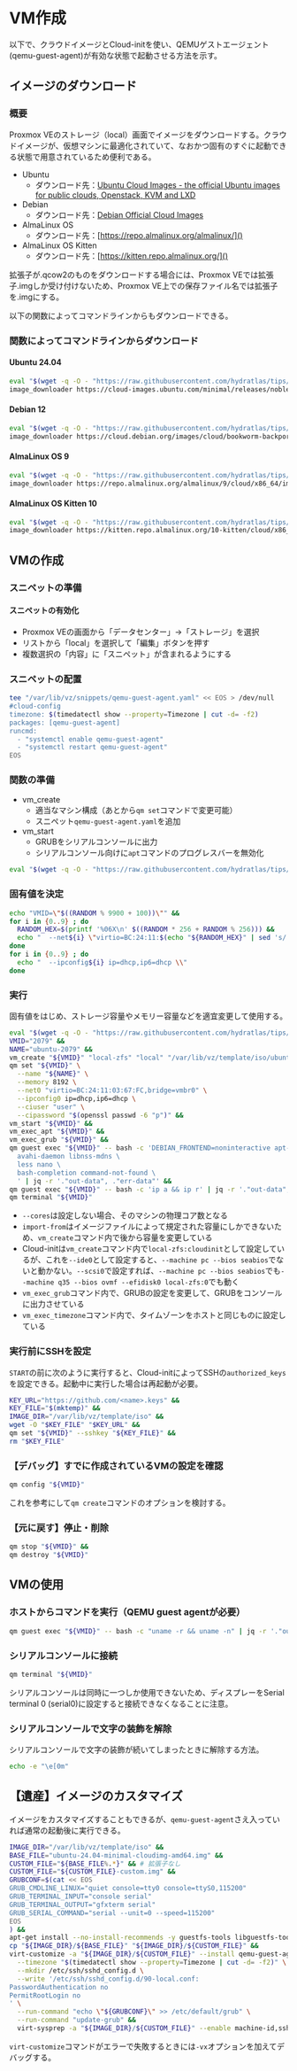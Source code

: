 
# VM作成
以下で、クラウドイメージとCloud-initを使い、QEMUゲストエージェント(qemu-guest-agent)が有効な状態で起動させる方法を示す。

## イメージのダウンロード
### 概要
Proxmox VEのストレージ（local）画面でイメージをダウンロードする。クラウドイメージが、仮想マシンに最適化されていて、なおかつ固有のすぐに起動できる状態で用意されているため便利である。

- Ubuntu
    - ダウンロード先：[Ubuntu Cloud Images - the official Ubuntu images for public clouds, Openstack, KVM and LXD](https://cloud-images.ubuntu.com/)
- Debian
    - ダウンロード先：[Debian Official Cloud Images](https://cloud.debian.org/images/cloud/)
- AlmaLinux OS
    - ダウンロード先：[https://repo.almalinux.org/almalinux/]()
- AlmaLinux OS Kitten
    - ダウンロード先：[https://kitten.repo.almalinux.org/]()

拡張子が.qcow2のものをダウンロードする場合には、Proxmox VEでは拡張子.imgしか受け付けないため、Proxmox VE上での保存ファイル名では拡張子を.imgにする。

以下の関数によってコマンドラインからもダウンロードできる。

### 関数によってコマンドラインからダウンロード
#### Ubuntu 24.04
```bash
eval "$(wget -q -O - "https://raw.githubusercontent.com/hydratlas/tips/refs/heads/main/scripts/proxmox-ve")" &&
image_downloader https://cloud-images.ubuntu.com/minimal/releases/noble/release/ubuntu-24.04-minimal-cloudimg-amd64.img
```

#### Debian 12
```bash
eval "$(wget -q -O - "https://raw.githubusercontent.com/hydratlas/tips/refs/heads/main/scripts/proxmox-ve")" &&
image_downloader https://cloud.debian.org/images/cloud/bookworm-backports/latest/debian-12-backports-genericcloud-amd64.qcow2
```

#### AlmaLinux OS 9
```bash
eval "$(wget -q -O - "https://raw.githubusercontent.com/hydratlas/tips/refs/heads/main/scripts/proxmox-ve")" &&
image_downloader https://repo.almalinux.org/almalinux/9/cloud/x86_64/images/AlmaLinux-9-GenericCloud-latest.x86_64.qcow2
```

#### AlmaLinux OS Kitten 10
```bash
eval "$(wget -q -O - "https://raw.githubusercontent.com/hydratlas/tips/refs/heads/main/scripts/proxmox-ve")" &&
image_downloader https://kitten.repo.almalinux.org/10-kitten/cloud/x86_64_v2/images/AlmaLinux-Kitten-GenericCloud-10-latest.x86_64_v2.qcow2
```

## VMの作成
### スニペットの準備
#### スニペットの有効化
- Proxmox VEの画面から「データセンター」→「ストレージ」を選択
- リストから「local」を選択して「編集」ボタンを押す
- 複数選択の「内容」に「スニペット」が含まれるようにする

### スニペットの配置
```bash
tee "/var/lib/vz/snippets/qemu-guest-agent.yaml" << EOS > /dev/null
#cloud-config
timezone: $(timedatectl show --property=Timezone | cut -d= -f2)
packages: [qemu-guest-agent]
runcmd: 
  - "systemctl enable qemu-guest-agent"
  - "systemctl restart qemu-guest-agent"
EOS
```

### 関数の準備
- vm_create
  - 適当なマシン構成（あとから`qm set`コマンドで変更可能）
  - スニペット`qemu-guest-agent.yaml`を追加
- vm_start
  - GRUBをシリアルコンソールに出力
  - シリアルコンソール向けに`apt`コマンドのプログレスバーを無効化
```bash
eval "$(wget -q -O - "https://raw.githubusercontent.com/hydratlas/tips/refs/heads/main/scripts/proxmox-ve")"
```

### 固有値を決定
```bash
echo "VMID=\"$((RANDOM % 9900 + 100))\"" &&
for i in {0..9} ; do
  RANDOM_HEX=$(printf '%06X\n' $((RANDOM * 256 + RANDOM % 256))) &&
  echo "  --net${i} \"virtio=BC:24:11:$(echo "${RANDOM_HEX}" | sed 's/../&:/g; s/:$//'),bridge=***\" \\"
done
for i in {0..9} ; do
  echo "  --ipconfig${i} ip=dhcp,ip6=dhcp \\"
done
```

### 実行
固有値をはじめ、ストレージ容量やメモリー容量などを適宜変更して使用する。
```bash
eval "$(wget -q -O - "https://raw.githubusercontent.com/hydratlas/tips/refs/heads/main/scripts/proxmox-ve")" &&
VMID="2079" &&
NAME="ubuntu-2079" &&
vm_create "${VMID}" "local-zfs" "local" "/var/lib/vz/template/iso/ubuntu-24.04-minimal-cloudimg-amd64.img" "8G" &&
qm set "${VMID}" \
  --name "${NAME}" \
  --memory 8192 \
  --net0 "virtio=BC:24:11:03:67:FC,bridge=vmbr0" \
  --ipconfig0 ip=dhcp,ip6=dhcp \
  --ciuser "user" \
  --cipassword "$(openssl passwd -6 "p")" &&
vm_start "${VMID}" &&
vm_exec_apt "${VMID}" &&
vm_exec_grub "${VMID}" &&
qm guest exec "${VMID}" -- bash -c 'DEBIAN_FRONTEND=noninteractive apt-get install -yq \
  avahi-daemon libnss-mdns \
  less nano \
  bash-completion command-not-found \
  ' | jq -r '."out-data", ."err-data"' &&
qm guest exec "${VMID}" -- bash -c 'ip a && ip r' | jq -r '."out-data", ."err-data"' &&
qm terminal "${VMID}"
```
- `--cores`は設定しない場合、そのマシンの物理コア数となる
- `import-from`はイメージファイルによって規定された容量にしかできないため、`vm_create`コマンド内で後から容量を変更している
- Cloud-initは`vm_create`コマンド内で`local-zfs:cloudinit`として設定しているが、これを`--ide0`として設定すると、`--machine pc --bios seabios`でないと動かない。`--scsi0`で設定すれば、`--machine pc --bios seabios`でも`--machine q35 --bios ovmf --efidisk0 local-zfs:0`でも動く
- `vm_exec_grub`コマンド内で、GRUBの設定を変更して、GRUBをコンソールに出力させている
- `vm_exec_timezone`コマンド内で、タイムゾーンをホストと同じものに設定している

### 実行前にSSHを設定
`START`の前に次のように実行すると、Cloud-initによってSSHの`authorized_keys`を設定できる。起動中に実行した場合は再起動が必要。
```bash
KEY_URL="https://github.com/<name>.keys" &&
KEY_FILE="$(mktemp)" &&
IMAGE_DIR="/var/lib/vz/template/iso" &&
wget -O "$KEY_FILE" "$KEY_URL" &&
qm set "${VMID}" --sshkey "${KEY_FILE}" &&
rm "$KEY_FILE"
```

### 【デバッグ】すでに作成されているVMの設定を確認
```bash
qm config "${VMID}"
```
これを参考にして`qm create`コマンドのオプションを検討する。

### 【元に戻す】停止・削除
```bash
qm stop "${VMID}" &&
qm destroy "${VMID}"
```

## VMの使用
### ホストからコマンドを実行（QEMU guest agentが必要）
```bash
qm guest exec "${VMID}" -- bash -c "uname -r && uname -n" | jq -r '."out-data", ."err-data"'
```

### シリアルコンソールに接続
```bash
qm terminal "${VMID}"
```
シリアルコンソールは同時に一つしか使用できないため、ディスプレーをSerial terminal 0 (serial0)に設定すると接続できなくなることに注意。

### シリアルコンソールで文字の装飾を解除
シリアルコンソールで文字の装飾が続いてしまったときに解除する方法。
```bash
echo -e "\e[0m"
```

## 【遺産】イメージのカスタマイズ
イメージをカスタマイズすることもできるが、`qemu-guest-agent`さえ入っていれば通常の起動後に実行できる。
```bash
IMAGE_DIR="/var/lib/vz/template/iso" &&
BASE_FILE="ubuntu-24.04-minimal-cloudimg-amd64.img" &&
CUSTOM_FILE="${BASE_FILE%.*}" && # 拡張子なし
CUSTOM_FILE="${CUSTOM_FILE}-custom.img" &&
GRUBCONF=$(cat << EOS
GRUB_CMDLINE_LINUX="quiet console=tty0 console=ttyS0,115200"
GRUB_TERMINAL_INPUT="console serial"
GRUB_TERMINAL_OUTPUT="gfxterm serial"
GRUB_SERIAL_COMMAND="serial --unit=0 --speed=115200"
EOS
) &&
apt-get install --no-install-recommends -y guestfs-tools libguestfs-tools &&
cp "${IMAGE_DIR}/${BASE_FILE}" "${IMAGE_DIR}/${CUSTOM_FILE}" &&
virt-customize -a "${IMAGE_DIR}/${CUSTOM_FILE}" --install qemu-guest-agent \
  --timezone "$(timedatectl show --property=Timezone | cut -d= -f2)" \
  --mkdir /etc/ssh/sshd_config.d \
  --write '/etc/ssh/sshd_config.d/90-local.conf:
PasswordAuthentication no
PermitRootLogin no
' \
  --run-command "echo \"${GRUBCONF}\" >> /etc/default/grub" \
  --run-command "update-grub" &&
  virt-sysprep -a "${IMAGE_DIR}/${CUSTOM_FILE}" --enable machine-id,ssh-hostkeys
```
`virt-customize`コマンドがエラーで失敗するときには`-vx`オプションを加えてデバッグする。
